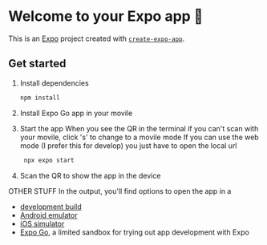 # Welcome to your Expo app 👋

This is an [Expo](https://expo.dev) project created with [`create-expo-app`](https://www.npmjs.com/package/create-expo-app).

## Get started

1. Install dependencies

   ```bash
   npm install
   ```

2. Install Expo Go app in your movile

3. Start the app
When you see the QR in the terminal if you can't scan with your movile, click 's' to change to a movile mode
If you can use the web mode (I prefer this for develop) you just have to open the local url

   ```bash
    npx expo start
   ```

4. Scan the QR to show the app in the device


OTHER STUFF 
In the output, you'll find options to open the app in a

- [development build](https://docs.expo.dev/develop/development-builds/introduction/)
- [Android emulator](https://docs.expo.dev/workflow/android-studio-emulator/)
- [iOS simulator](https://docs.expo.dev/workflow/ios-simulator/)
- [Expo Go](https://expo.dev/go), a limited sandbox for trying out app development with Expo
